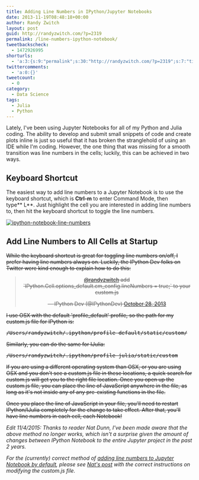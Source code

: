 ```yaml
---
title: Adding Line Numbers in IPython/Jupyter Notebooks
date: 2013-11-19T08:48:18+00:00
author: Randy Zwitch
layout: post
guid: http://randyzwitch.com/?p=2319
permalink: /line-numbers-ipython-notebook/
tweetbackscheck:
  - 1472926995
shorturls:
  - 'a:3:{s:9:"permalink";s:30:"http://randyzwitch.com/?p=2319";s:7:"tinyurl";s:26:"http://tinyurl.com/kag8hxt";s:4:"isgd";s:19:"http://is.gd/Bbul7g";}'
twittercomments:
  - 'a:0:{}'
tweetcount:
  - 0
category:
  - Data Science
tags:
  - Julia
  - Python
---
```

Lately, I've been using Jupyter Notebooks for all of my Python and Julia coding. The ability to develop and submit small snippets of code and create plots inline is just so useful that it has broken the stranglehold of using an IDE while I'm coding. However, the one thing that was missing for a smooth transition was line numbers in the cells; luckily, this can be achieved in two ways.

## Keyboard Shortcut

The easiest way to add line numbers to a Jupyter Notebook is to use the keyboard shortcut, which is **Ctrl-m** to enter Command Mode, then type** L**. Just highlight the cell you are interested in adding line numbers to, then hit the keyboard shortcut to toggle the line numbers.

[<img class="aligncenter size-full wp-image-2322" src="http://i2.wp.com/randyzwitch.com/wp-content/uploads/2013/11/ipython-notebook-line-numbers.png?fit=1370%2C358" alt="ipython-notebook-line-numbers" srcset="http://i2.wp.com/randyzwitch.com/wp-content/uploads/2013/11/ipython-notebook-line-numbers.png?w=1370 1370w, http://i2.wp.com/randyzwitch.com/wp-content/uploads/2013/11/ipython-notebook-line-numbers.png?resize=150%2C39 150w, http://i2.wp.com/randyzwitch.com/wp-content/uploads/2013/11/ipython-notebook-line-numbers.png?resize=300%2C78 300w, http://i2.wp.com/randyzwitch.com/wp-content/uploads/2013/11/ipython-notebook-line-numbers.png?resize=1024%2C267 1024w" sizes="(max-width: 1000px) 100vw, 1000px" data-recalc-dims="1" />](http://i2.wp.com/randyzwitch.com/wp-content/uploads/2013/11/ipython-notebook-line-numbers.png)





## Add Line Numbers to All Cells at Startup

<del>While the keyboard shortcut is great for toggling line numbers on/off, I prefer having line numbers always on. Luckily, the IPython Dev folks on Twitter were kind enough to explain how to do this:</del>

<blockquote class="twitter-tweet" lang="en">
  <p style="text-align: center;">
    <del><a href="https://twitter.com/randyzwitch">@randyzwitch</a> add `IPython.Cell.options_default.cm_config.lineNumbers = true;` to your custom.js</del>
  </p>

  <p style="text-align: center;">
    <del>— IPython Dev (@IPythonDev) <a href="https://twitter.com/IPythonDev/statuses/394906726828236800">October 28, 2013</a></del>
  </p>
</blockquote>

<del>I use OSX with the default 'profile_default' profile, so the path for my custom.js file for IPython is:</del>

<pre><del>/Users/randyzwitch/.ipython/profile_default/static/custom/</del></pre>

<del>Similarly, you can do the same for IJulia:</del>

<pre><del>/Users/randyzwitch/.ipython/profile_julia/static/custom</del></pre>

<del>If you are using a different operating system than OSX, or you are using OSX and you don't see a custom.js file in these locations, a quick search for custom.js will get you to the right file location. Once you open up the custom.js file, you can place the line of JavaScript anywhere in the file, as long as it's not inside any of any pre-existing functions in the file.</del>

<del>Once you place the line of JavaScript in your file, you'll need to restart IPython/IJulia completely for the change to take effect. After that, you'll have line numbers in each cell, each Notebook!</del>

_Edit 11/4/2015: Thanks to reader Nat Dunn, I've been made aware that the above method no longer works, which isn't a surprise given the amount of changes between IPython Notebook to the entire Jupyter project in the past 2 years._

_For the (currently) correct method of <a href="https://www.webucator.com/blog/2015/11/show-line-numbers-by-default-in-ipython-notebook/" target="_blank">adding line numbers to Jupyter Notebook by default</a>, please see <a href="https://www.webucator.com/blog/2015/11/show-line-numbers-by-default-in-ipython-notebook/" target="_blank">Nat's post</a> with the correct instructions on modifying the custom.js file._
